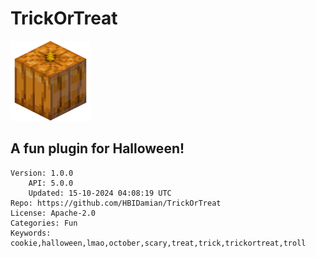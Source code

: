 # TrickOrTreat
<img src="https://raw.githubusercontent.com/HBIDamian/TrickOrTreat/5df219249c50cf08231b4102b18ef0a674d530cb/icon.png" width="128" height="128" />

## A fun plugin for Halloween!
```properties
Version: 1.0.0
    API: 5.0.0
    Updated: 15-10-2024 04:08:19 UTC
Repo: https://github.com/HBIDamian/TrickOrTreat
License: Apache-2.0
Categories: Fun
Keywords: cookie,halloween,lmao,october,scary,treat,trick,trickortreat,troll
```